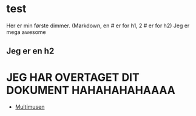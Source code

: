 # test
Her er min første dimmer. 
(Markdown, en # er for h1, 2 # er for h2)
Jeg er mega awesome

## Jeg er en h2


# JEG HAR OVERTAGET DIT DOKUMENT HAHAHAHAHAAAA

* [Multimusen](http://multimusen.dk/)
